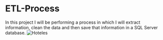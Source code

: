 # ETL-Process
In this project I will be performing a process in which I will extract information, clean the data and then save that information in a SQL Server database.
![Hoteles](https://github.com/DaniArguelles/ETL-Process/assets/63215049/05cb5388-400d-4791-874f-36f19a7a9b39)
